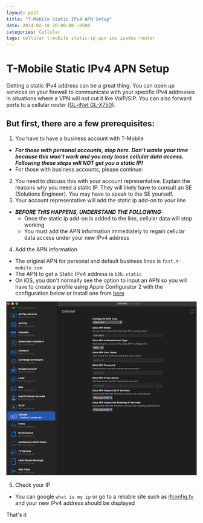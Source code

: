 ```yaml
---
layout: post
title: "T-Mobile Static IPv4 APN Setup"
date: 2024-02-18 20:00:00 -0500
categories: Cellular
tags: cellular t-mobile static-ip apn ios ipados router
---
```


# T-Mobile Static IPv4 APN Setup
Getting a static IPv4 address can be a great thing. You can open up services on your firewall to communicate with your 
specific IPv4 addresses in situations where a VPN will not cut it like VoIP/SIP. You can also forward ports to
a cellular router ([GL-iNet GL-X750](https://www.gl-inet.com/products/gl-x750/)). 

## But first, there are a few prerequisites:

1. You have to have a business account with T-Mobile
  - ***For those with personal accounts, stop here. Don't waste your time because this won't work and you may loose cellular data access.
Following these steps will NOT get you a static IP!***
  - For those with business accounts, please continue:
2. You need to discuss this with your account representative. Explain the reasons why you need a static IP. They will likely have to consult an SE
(Solutions Engineer). You may have to speak to the SE yourself.
3. Your account representative will add the static ip add-on to your line
- ***BEFORE THIS HAPPENS, UNDERSTAND THE FOLLOWING:***
  - Once the static ip add-on is added to the line, cellular data will stop working
  - You must add the APN information immediately to regain cellular data access under your new IPv4 address
 4. Add the APN information
 - The original APN for personal and default business lines is `fast.t-mobile.com`
 - The APN to get a Static IPv4 address is `b2b.static`
 - On iOS, you don't normally see the option to input an APN so you will have to create a profile using Apple Configurator 2 with the configuration below or install one from [here](https://github.com/northportio/T-Mobile-Static-IPv4/releases/tag/latest)
 
 ![APN Config](https://github.com/northportio/T-Mobile-Static-IPv4/blob/main/APN/apnconfig.png)
 
 5. Check your IP
 - You can google `what is my ip` or go to a reliable site such as [ifconfig.tv](https://ifconfig.tv) and your new IPv4 address should be displayed
 
 That's it